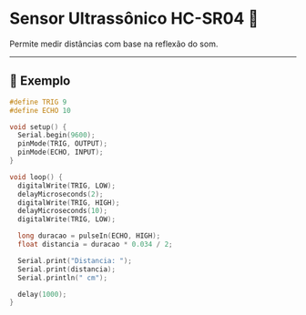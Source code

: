 # Sensor Ultrassônico HC-SR04 📏

Permite medir distâncias com base na reflexão do som.

---

## 🧪 Exemplo

```cpp
#define TRIG 9
#define ECHO 10

void setup() {
  Serial.begin(9600);
  pinMode(TRIG, OUTPUT);
  pinMode(ECHO, INPUT);
}

void loop() {
  digitalWrite(TRIG, LOW);
  delayMicroseconds(2);
  digitalWrite(TRIG, HIGH);
  delayMicroseconds(10);
  digitalWrite(TRIG, LOW);

  long duracao = pulseIn(ECHO, HIGH);
  float distancia = duracao * 0.034 / 2;

  Serial.print("Distancia: ");
  Serial.print(distancia);
  Serial.println(" cm");

  delay(1000);
}
```